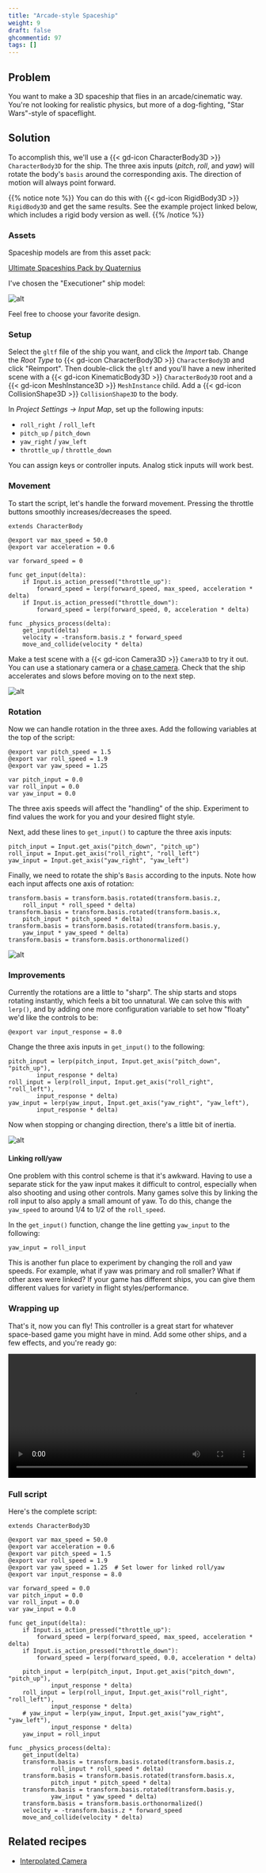 ```yaml
---
title: "Arcade-style Spaceship"
weight: 9
draft: false
ghcommentid: 97
tags: []
---
```


## Problem

You want to make a 3D spaceship that flies in an arcade/cinematic way. You're not looking for realistic physics, but more of a dog-fighting, "Star Wars"-style of spaceflight.

## Solution

To accomplish this, we'll use a {{< gd-icon CharacterBody3D >}} `CharacterBody3D` for the ship. The three axis inputs (*pitch*, *roll*, and *yaw*) will rotate the body's `basis` around the corresponding axis. The direction of motion will always point forward.

{{% notice note %}}
You can do this with {{< gd-icon RigidBody3D >}} `RigidBody3D` and get the same results. See the example project linked below, which includes a rigid body version as well.
{{% /notice %}}

### Assets

Spaceship models are from this asset pack:

[Ultimate Spaceships Pack by Quaternius](https://quaternius.com/packs/ultimatespaceships.html)

I've chosen the "Executioner" ship model:

![alt](/godot_recipes/4.x/img/3d_ship_01.png)

Feel free to choose your favorite design.

### Setup

Select the `gltf` file of the ship you want, and click the *Import* tab. Change the *Root Type* to {{< gd-icon CharacterBody3D >}} `CharacterBody3D` and click "Reimport". Then double-click the `gltf` and you'll have a new inherited scene with a {{< gd-icon KinematicBody3D >}} `CharacterBody3D` root and a {{< gd-icon MeshInstance3D >}} `MeshInstance` child. Add a {{< gd-icon CollisionShape3D >}} `CollisionShape3D` to the body.

In *Project Settings -> Input Map*, set up the following inputs:

* `roll_right `/ `roll_left`
* `pitch_up` / `pitch_down`
* `yaw_right` / `yaw_left`
* `throttle_up` / `throttle_down`

You can assign keys or controller inputs. Analog stick inputs will work best.

### Movement

To start the script, let's handle the forward movement. Pressing the throttle buttons smoothly increases/decreases the speed.

```gdscript
extends CharacterBody

@export var max_speed = 50.0
@export var acceleration = 0.6

var forward_speed = 0

func get_input(delta):
    if Input.is_action_pressed("throttle_up"):
        forward_speed = lerp(forward_speed, max_speed, acceleration * delta)
    if Input.is_action_pressed("throttle_down"):
        forward_speed = lerp(forward_speed, 0, acceleration * delta)

func _physics_process(delta):
    get_input(delta)
    velocity = -transform.basis.z * forward_speed
    move_and_collide(velocity * delta)
```

Make a test scene with a {{< gd-icon Camera3D >}} `Camera3D` to try it out. You can use a stationary camera or a [chase camera](/godot_recipes/4.x/3d/interpolated_camera/). Check that the ship accelerates and slows before moving on to the next step.

![alt](/godot_recipes/4.x/img/3d_ship_02.gif)

### Rotation

Now we can handle rotation in the three axes. Add the following variables at the top of the script:

```gdscript
@export var pitch_speed = 1.5
@export var roll_speed = 1.9
@export var yaw_speed = 1.25

var pitch_input = 0.0
var roll_input = 0.0
var yaw_input = 0.0
```

The three axis speeds will affect the "handling" of the ship. Experiment to find values the work for you and your desired flight style.

Next, add these lines to `get_input()` to capture the three axis inputs:

```gdscript
pitch_input = Input.get_axis("pitch_down", "pitch_up")
roll_input = Input.get_axis("roll_right", "roll_left")
yaw_input = Input.get_axis("yaw_right", "yaw_left")
```

Finally, we need to rotate the ship's `Basis` according to the inputs. Note how each input affects one axis of rotation:

```gdscript
transform.basis = transform.basis.rotated(transform.basis.z,
    roll_input * roll_speed * delta)
transform.basis = transform.basis.rotated(transform.basis.x,
    pitch_input * pitch_speed * delta)
transform.basis = transform.basis.rotated(transform.basis.y,
    yaw_input * yaw_speed * delta)
transform.basis = transform.basis.orthonormalized()
```

![alt](/godot_recipes/4.x/img/3d_ship_04.gif)

### Improvements

Currently the rotations are a little to "sharp". The ship starts and stops rotating instantly, which feels a bit too unnatural. We can solve this with `lerp()`, and by adding one more configuration variable to set how "floaty" we'd like the controls to be:

```gdscript
@export var input_response = 8.0
```

Change the three axis inputs in `get_input()` to the following:

```gdscript
pitch_input = lerp(pitch_input, Input.get_axis("pitch_down", "pitch_up"),
        input_response * delta)
roll_input = lerp(roll_input, Input.get_axis("roll_right", "roll_left"),
        input_response * delta)
yaw_input = lerp(yaw_input, Input.get_axis("yaw_right", "yaw_left"),
        input_response * delta)
```

Now when stopping or changing direction, there's a little bit of inertia.

![alt](/godot_recipes/4.x/img/3d_ship_03.gif)

#### Linking roll/yaw

One problem with this control scheme is that it's awkward. Having to use a separate stick for the yaw input makes it difficult to control, especially when also shooting and using other controls. Many games solve this by linking the roll input to also apply a small amount of yaw. To do this, change the `yaw_speed` to around 1/4 to 1/2 of the `roll_speed`.

In the `get_input()` function, change the line getting `yaw_input` to the following:

```gdscript
yaw_input = roll_input
```

This is another fun place to experiment by changing the roll and yaw speeds. For example, what if yaw was primary and roll smaller? What if other axes were linked? If your game has different ships, you can give them different values for variety in flight styles/performance.

### Wrapping up

That's it, now you can fly! This controller is a great start for whatever space-based game you might have in mind. Add some other ships, and a few effects, and you're ready go:

<video width="500" controls src="/godot_recipes/4.x/img/3d_ship_05.webm"></video>

### Full script

Here's the complete script:

```gdscript
extends CharacterBody3D

@export var max_speed = 50.0
@export var acceleration = 0.6
@export var pitch_speed = 1.5
@export var roll_speed = 1.9
@export var yaw_speed = 1.25  # Set lower for linked roll/yaw
@export var input_response = 8.0

var forward_speed = 0.0
var pitch_input = 0.0
var roll_input = 0.0
var yaw_input = 0.0

func get_input(delta):
    if Input.is_action_pressed("throttle_up"):
        forward_speed = lerp(forward_speed, max_speed, acceleration * delta)
    if Input.is_action_pressed("throttle_down"):
        forward_speed = lerp(forward_speed, 0.0, acceleration * delta)

    pitch_input = lerp(pitch_input, Input.get_axis("pitch_down", "pitch_up"),
            input_response * delta)
    roll_input = lerp(roll_input, Input.get_axis("roll_right", "roll_left"),
            input_response * delta)
    # yaw_input = lerp(yaw_input, Input.get_axis("yaw_right", "yaw_left"),
            input_response * delta)
    yaw_input = roll_input

func _physics_process(delta):
    get_input(delta)
    transform.basis = transform.basis.rotated(transform.basis.z,
            roll_input * roll_speed * delta)
    transform.basis = transform.basis.rotated(transform.basis.x,
            pitch_input * pitch_speed * delta)
    transform.basis = transform.basis.rotated(transform.basis.y,
            yaw_input * yaw_speed * delta)
    transform.basis = transform.basis.orthonormalized()
    velocity = -transform.basis.z * forward_speed
    move_and_collide(velocity * delta)
```

<!-- {{% notice note %}}
Download the project file here: [https://github.com/kidscancode/3d_spaceship_demo](https://github.com/kidscancode/3d_spaceship_demo)
{{% /notice %}} -->


## Related recipes

<!-- - [Input Actions](http://kidscancode.org/godot_recipes/input/input_actions/) -->
- [Interpolated Camera](/godot_recipes/4.x/3d/interpolated_camera/)


<!-- #### Like video?

{{< youtube 8oywBn_bLeU >}} -->